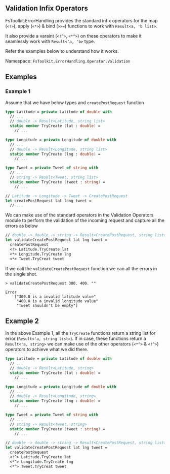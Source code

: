 ## Validation Infix Operators

FsToolkit.ErrorHandling provides the standard infix operators for the map (`<!>`), apply (`<*>`) & bind (`>>=`) functions to work with `Result<a, 'b list>`.

It also provide a varaint (`<!^>`, `<*^>`) on these operators to make it seamlessly work with `Result<'a, 'b>` type. 

Refer the examples below to understand how it works.

Namespace: `FsToolkit.ErrorHandling.Operator.Validation`

## Examples

### Example 1

Assume that we have below types and `createPostRequest` function

```fsharp
type Latitude = private Latitude of double with
  // ...
  // double -> Result<Latitude, string list>
  static member TryCreate (lat : double) =
    // ...

type Longitude = private Longitude of double with
  // ...
  // double -> Result<Longitude, string list>
  static member TryCreate (lng : double) =
    // ...

type Tweet = private Tweet of string with
  // ...
  // string -> Result<Tweet, string list>
  static member TryCreate (tweet : string) =
    // ...

// Latitude -> Longitude -> Tweet -> CreatePostRequest
let createPostRequest lat long tweet =
  // ...
```

We can make use of the standard operators in the Validation Operators module to perform the validation of the incoming request and capture all the errors as below

```fsharp
// double -> double -> string -> Result<CreatePostRequest, string list>
let validateCreatePostRequest lat lng tweet = 
  createPostRequest
  <!> Latitude.TryCreate lat
  <*> Longitude.TryCreate lng
  <*> Tweet.TryCreat tweet
```

If we call the `validateCreatePostRequest` function we can all the errors in the single shot. 
```
> validateCreatePostRequest 300. 400. ""

Error
    ["300.0 is a invalid latitude value"
     "400.0 is a invalid longitude value"
     "Tweet shouldn't be empty"]
```

## Example 2

In the above Example 1, all the `TryCreate` functions return a string list for error (`Result<'a, string list>`). If in case, these functions return a `Result<'a, string>` we can make use of the other operators (`<*^>` & `<!^>`) operators to achieve what we did there. 


```fsharp
type Latitude = private Latitude of double with
  // ...
  // double -> Result<Latitude, string>
  static member TryCreate (lat : double) =
    // ...

type Longitude = private Longitude of double with
  // ...
  // double -> Result<Longitude, string>
  static member TryCreate (lng : double) =
    // ...

type Tweet = private Tweet of string with
  // ...
  // string -> Result<Tweet, string>
  static member TryCreate (tweet : string) =
    // ...
```


```fsharp
// double -> double -> string -> Result<CreatePostRequest, string list>
let validateCreatePostRequest lat lng tweet = 
  createPostRequest
  <!^> Latitude.TryCreate lat
  <*^> Longitude.TryCreate lng
  <*^> Tweet.TryCreat tweet
```